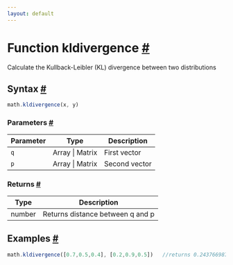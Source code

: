 ```yaml
---
layout: default
---
```


<!-- Note: This file is automatically generated from source code comments. Changes made in this file will be overridden. -->

<h1 id="function-kldivergence">Function kldivergence <a href="#function-kldivergence" title="Permalink">#</a></h1>

Calculate the Kullback-Leibler (KL) divergence  between two distributions


<h2 id="syntax">Syntax <a href="#syntax" title="Permalink">#</a></h2>

```js
math.kldivergence(x, y)
```

<h3 id="parameters">Parameters <a href="#parameters" title="Permalink">#</a></h3>

Parameter | Type | Description
--------- | ---- | -----------
`q` | Array &#124; Matrix | First vector
`p` | Array &#124; Matrix | Second vector

<h3 id="returns">Returns <a href="#returns" title="Permalink">#</a></h3>

Type | Description
---- | -----------
number | Returns distance between q and p


<h2 id="examples">Examples <a href="#examples" title="Permalink">#</a></h2>

```js
math.kldivergence([0.7,0.5,0.4], [0.2,0.9,0.5])   //returns 0.24376698773121153

```


